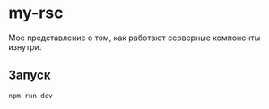 # my-rsc
 
Мое представление о том, как работают серверные компоненты изнутри. 

## Запуск

`npm run dev`
